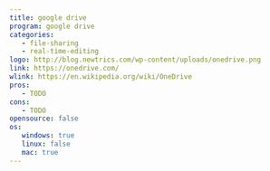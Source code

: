 ```yaml
---
title: google drive
program: google drive
categories:
   - file-sharing
   - real-time-editing
logo: http://blog.newtrics.com/wp-content/uploads/onedrive.png
link: https://onedrive.com/
wlink: https://en.wikipedia.org/wiki/OneDrive
pros:
   - TODO
cons:
   - TODO
opensource: false
os:
   windows: true
   linux: false
   mac: true
---
```

